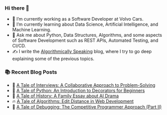 ### Hi there 👋

- 🔭 I’m currently working as a Software Developer at Volvo Cars.
- 🌱 I’m currently learning about Data Science, Artificial Intelligence, and Machine Learning.
- 💬 Ask me about Python, Data Structures, Algorithms, and some aspects of Software Development such as REST APIs, Automated Testing, and CI/CD.
- ✍️ I write the [Algorithmically Speaking](https://albexl.hashnode.dev/) blog, where I try to go deep explaining some of the previous topics. 

### :books: Recent Blog Posts
<!-- BLOGPOSTS:START -->
 - 💯 [A Tale of Interviews: A Collaborative Approach to Problem-Solving](https://albexl.hashnode.dev/collaborative-problem-solving-with-python)
 - 🌮 [A Tale of Python: An Introduction to Decorators for Beginners](https://albexl.hashnode.dev/a-tale-of-python-an-introduction-to-decorators-for-beginners)
 - 💯 [A Tale of History: A Family Essay about AI Drama](https://albexl.hashnode.dev/a-tale-of-history-a-family-essay-about-ai-drama)
 - 🔥 [A Tale of Algorithms: Edit Distance in Web Development](https://albexl.hashnode.dev/a-tale-of-algorithms-edit-distance-in-web-development)
 - 💫 [A Tale of Debugging: The Competitive Programmer Approach &lpar;Part II&rpar;](https://albexl.hashnode.dev/a-tale-of-debugging-the-competitive-programmer-approach-part-ii)<!-- BLOGPOSTS:END -->
